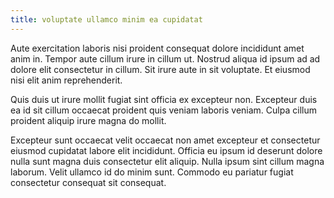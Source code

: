 ```yaml
---
title: voluptate ullamco minim ea cupidatat
---
```


Aute exercitation laboris nisi proident consequat dolore incididunt amet anim in. Tempor aute cillum irure in cillum ut. Nostrud aliqua id ipsum ad ad dolore elit consectetur in cillum. Sit irure aute in sit voluptate. Et eiusmod nisi elit anim reprehenderit.

Quis duis ut irure mollit fugiat sint officia ex excepteur non. Excepteur duis ea id sit cillum occaecat proident quis veniam laboris veniam. Culpa cillum proident aliquip irure magna do mollit.

Excepteur sunt occaecat velit occaecat non amet excepteur et consectetur eiusmod cupidatat labore elit incididunt. Officia eu ipsum id deserunt dolore nulla sunt magna duis consectetur elit aliquip. Nulla ipsum sint cillum magna laborum. Velit ullamco id do minim sunt. Commodo eu pariatur fugiat consectetur consequat sit consequat.